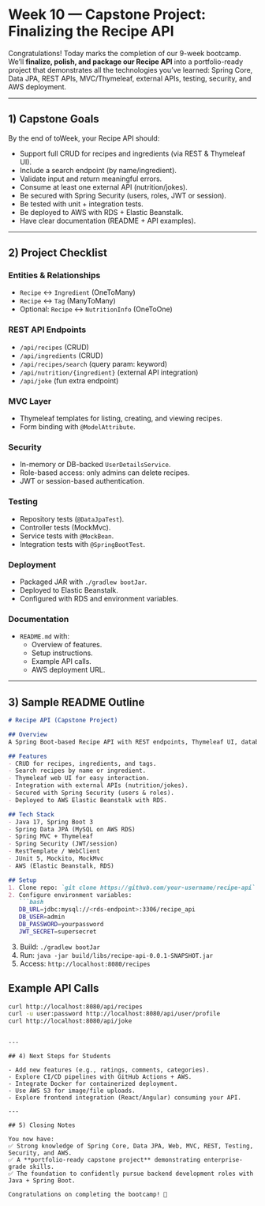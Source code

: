 # Week 10 — Capstone Project: Finalizing the Recipe API

Congratulations! Today marks the completion of our 9-week bootcamp. We’ll **finalize, polish, and package our Recipe API** into a portfolio-ready project that demonstrates all the technologies you’ve learned: Spring Core, Data JPA, REST APIs, MVC/Thymeleaf, external APIs, testing, security, and AWS deployment.

---

## 1) Capstone Goals

By the end of toWeek, your Recipe API should:
- Support full CRUD for recipes and ingredients (via REST & Thymeleaf UI).  
- Include a search endpoint (by name/ingredient).  
- Validate input and return meaningful errors.  
- Consume at least one external API (nutrition/jokes).  
- Be secured with Spring Security (users, roles, JWT or session).  
- Be tested with unit + integration tests.  
- Be deployed to AWS with RDS + Elastic Beanstalk.  
- Have clear documentation (README + API examples).  

---

## 2) Project Checklist

### Entities & Relationships
- `Recipe` ↔ `Ingredient` (OneToMany)  
- `Recipe` ↔ `Tag` (ManyToMany)  
- Optional: `Recipe` ↔ `NutritionInfo` (OneToOne)  

### REST API Endpoints
- `/api/recipes` (CRUD)  
- `/api/ingredients` (CRUD)  
- `/api/recipes/search` (query param: keyword)  
- `/api/nutrition/{ingredient}` (external API integration)  
- `/api/joke` (fun extra endpoint)  

### MVC Layer
- Thymeleaf templates for listing, creating, and viewing recipes.  
- Form binding with `@ModelAttribute`.  

### Security
- In-memory or DB-backed `UserDetailsService`.  
- Role-based access: only admins can delete recipes.  
- JWT or session-based authentication.  

### Testing
- Repository tests (`@DataJpaTest`).  
- Controller tests (MockMvc).  
- Service tests with `@MockBean`.  
- Integration tests with `@SpringBootTest`.  

### Deployment
- Packaged JAR with `./gradlew bootJar`.  
- Deployed to Elastic Beanstalk.  
- Configured with RDS and environment variables.  

### Documentation
- `README.md` with:
  - Overview of features.  
  - Setup instructions.  
  - Example API calls.  
  - AWS deployment URL.  

---

## 3) Sample README Outline

```markdown
# Recipe API (Capstone Project)

## Overview
A Spring Boot-based Recipe API with REST endpoints, Thymeleaf UI, database persistence, external API integration, security, testing, and AWS deployment.

## Features
- CRUD for recipes, ingredients, and tags.
- Search recipes by name or ingredient.
- Thymeleaf web UI for easy interaction.
- Integration with external APIs (nutrition/jokes).
- Secured with Spring Security (users & roles).
- Deployed to AWS Elastic Beanstalk with RDS.

## Tech Stack
- Java 17, Spring Boot 3
- Spring Data JPA (MySQL on AWS RDS)
- Spring MVC + Thymeleaf
- Spring Security (JWT/session)
- RestTemplate / WebClient
- JUnit 5, Mockito, MockMvc
- AWS (Elastic Beanstalk, RDS)

## Setup
1. Clone repo: `git clone https://github.com/your-username/recipe-api`
2. Configure environment variables:
   ```bash
   DB_URL=jdbc:mysql://<rds-endpoint>:3306/recipe_api
   DB_USER=admin
   DB_PASSWORD=yourpassword
   JWT_SECRET=supersecret
   ```
3. Build: `./gradlew bootJar`
4. Run: `java -jar build/libs/recipe-api-0.0.1-SNAPSHOT.jar`
5. Access: `http://localhost:8080/recipes`

## Example API Calls
```bash
curl http://localhost:8080/api/recipes
curl -u user:password http://localhost:8080/api/user/profile
curl http://localhost:8080/api/joke
```
```

---

## 4) Next Steps for Students

- Add new features (e.g., ratings, comments, categories).  
- Explore CI/CD pipelines with GitHub Actions + AWS.  
- Integrate Docker for containerized deployment.  
- Use AWS S3 for image/file uploads.  
- Explore frontend integration (React/Angular) consuming your API.  

---

## 5) Closing Notes

You now have:  
✅ Strong knowledge of Spring Core, Data JPA, Web, MVC, REST, Testing, Security, and AWS.  
✅ A **portfolio-ready capstone project** demonstrating enterprise-grade skills.  
✅ The foundation to confidently pursue backend development roles with Java + Spring Boot.

Congratulations on completing the bootcamp! 🎉
